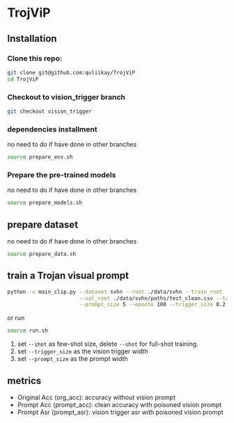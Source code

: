 # TrojViP

## Installation
### Clone this repo:
```bash
git clone git@github.com:quliikay/TrojViP
cd TrojViP
```

### Checkout to vision_trigger branch
```bash
git checkout vision_trigger
```

### dependencies installment 
no need to do if have done in other branches
```bash
source prepare_env.sh
```

### Prepare the pre-trained models
no need to do if have done in other branches
```bash
source prepare_models.sh
```

## prepare dataset
no need to do if have done in other branches
```bash
source prepare_data.sh
```

## train a Trojan visual prompt
```bash
python -u main_clip.py --dataset svhn --root ./data/svhn --train_root ./data/svhn/paths/train_clean.csv \
                       --val_root ./data/svhn/paths/test_clean.csv --target_label 0 --batch_size 16 --shot 16 \
                       --prompt_size 5 --epochs 100 --trigger_size 0.2 --use_wandb 
```

or run

```bash
source run.sh
```

1. set `--shot` as few-shot size, delete `--shot` for full-shot training.
2. set `--trigger_size` as the vision trigger width
3. set `--prompt_size` as the prompt width

## metrics
- Original Acc (org_acc): accuracy without vision prompt 
- Prompt Acc (prompt_acc): clean accuracy with poisoned vision prompt
- Prompt Asr (prompt_asr): vision trigger asr with poisoned vision prompt
